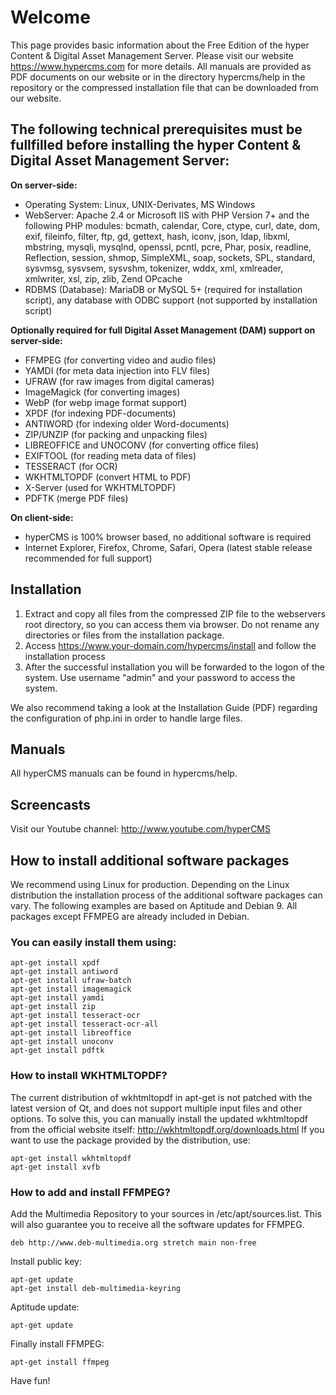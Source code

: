 # Welcome

This page provides basic information about the Free Edition of the hyper Content & Digital Asset Management Server. Please visit our website https://www.hypercms.com for more details.
All manuals are provided as PDF documents on our website or in the directory hypercms/help in the repository or the compressed installation file that can be downloaded from our website.

## The following technical prerequisites must be fullfilled before installing the hyper Content & Digital Asset Management Server:

**On server-side:**

* Operating System: Linux, UNIX-Derivates, MS Windows
* WebServer: Apache 2.4 or Microsoft IIS with PHP Version 7+ and the following PHP modules: bcmath, calendar, Core, ctype, curl, date, dom, exif, fileinfo, filter, ftp, gd, gettext, hash, iconv, json, ldap, libxml, mbstring, mysqli, mysqlnd, openssl, pcntl, pcre, Phar, posix, readline, Reflection, session, shmop, SimpleXML, soap, sockets, SPL, standard, sysvmsg, sysvsem, sysvshm, tokenizer, wddx, xml, xmlreader, xmlwriter, xsl, zip, zlib, Zend OPcache
* RDBMS (Database): MariaDB or MySQL 5+ (required for installation script), any database with ODBC support (not supported by installation script)

**Optionally required for full Digital Asset Management (DAM) support on server-side:**

* FFMPEG (for converting video and audio files)
* YAMDI (for meta data injection into FLV files)
* UFRAW (for raw images from digital cameras)
* ImageMagick (for converting images)
* WebP (for webp image format support)
* XPDF (for indexing PDF-documents)
* ANTIWORD (for indexing older Word-documents)
* ZIP/UNZIP (for packing and unpacking files)
* LIBREOFFICE and UNOCONV (for converting office files)
* EXIFTOOL (for reading meta data of files)
* TESSERACT (for OCR)
* WKHTMLTOPDF (convert HTML to PDF)
* X-Server (used for WKHTMLTOPDF)
* PDFTK (merge PDF files)

**On client-side:**

* hyperCMS is 100% browser based, no additional software is required
* Internet Explorer, Firefox, Chrome, Safari, Opera (latest stable release recommended for full support) 

## Installation


1. Extract and copy all files from the compressed ZIP file to the webservers root directory, so you can access them via browser. Do not rename any directories or files from the installation package.
2. Access https://www.your-domain.com/hypercms/install and follow the installation process
3. After the successful installation you will be forwarded to the logon of the system. Use username "admin" and your password to access the system.

We also recommend taking a look at the Installation Guide (PDF) regarding the configuration of php.ini in order to handle large files.

## Manuals

All hyperCMS manuals can be found in hypercms/help.

## Screencasts

Visit our Youtube channel: http://www.youtube.com/hyperCMS

## How to install additional software packages

We recommend using Linux for production. Depending on the Linux distribution the installation process of the additional software packages can vary. 
The following examples are based on Aptitude and Debian 9.
All packages except FFMPEG are already included in Debian.

### You can easily install them using: ###
```
apt-get install xpdf
apt-get install antiword
apt-get install ufraw-batch
apt-get install imagemagick
apt-get install yamdi
apt-get install zip
apt-get install tesseract-ocr
apt-get install tesseract-ocr-all
apt-get install libreoffice
apt-get install unoconv
apt-get install pdftk
```

### How to install WKHTMLTOPDF? ###
The current distribution of wkhtmltopdf in apt-get is not patched with the latest version of Qt, and does not support multiple input files and other options. To solve this, you can manually install the updated wkhtmltopdf from the official website itself: http://wkhtmltopdf.org/downloads.html
If you want to use the package provided by the distribution, use:
```
apt-get install wkhtmltopdf
apt-get install xvfb
```

### How to add and install FFMPEG? ###

Add the Multimedia Repository to your sources in /etc/apt/sources.list.
This will also guarantee you to receive all the software updates for FFMPEG.
```
deb http://www.deb-multimedia.org stretch main non-free
```

Install public key:
```
apt-get update
apt-get install deb-multimedia-keyring
```

Aptitude update:
```
apt-get update
```

Finally install FFMPEG:
```
apt-get install ffmpeg
```


Have fun!